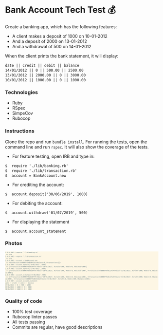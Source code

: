 # Bank Account Tech Test :moneybag:

Create a banking app, which has the following features:

* A client makes a deposit of 1000 on 10-01-2012
* And a deposit of 2000 on 13-01-2012
* And a withdrawal of 500 on 14-01-2012

When the client prints the bank statement, it will display:

```
date || credit || debit || balance
14/01/2012 || 0 || 500.00 || 2500.00
13/01/2012 || 2000.00 || 0 || 3000.00
10/01/2012 || 1000.00 || 0 || 1000.00
```
### Technologies
* Ruby
* RSpec
* SimpeCov
* Rubocop

### Instructions
Clone the repo and run `bundle install`. For running the tests, open the command line and run `rspec`. It will also show the coverage of the tests. 

* For feature testing, open IRB and type in:
```
$  require './lib/banking.rb'
$  require './lib/transaction.rb'
$  account = BankAccount.new
```
* For crediting the account:
```
$  account.deposit('30/06/2019', 1000)
```

* For debiting the account:
```
$  account.withdraw('01/07/2019', 500)
```

* For displaying the statement
```
$  account.account_statement
```

### Photos
![](./images/feature_testing.jpg)

### Quality of code
* 100% test coverage
* Rubocop linter passes
* All tests passing
* Commits are regular, have good descriptions
